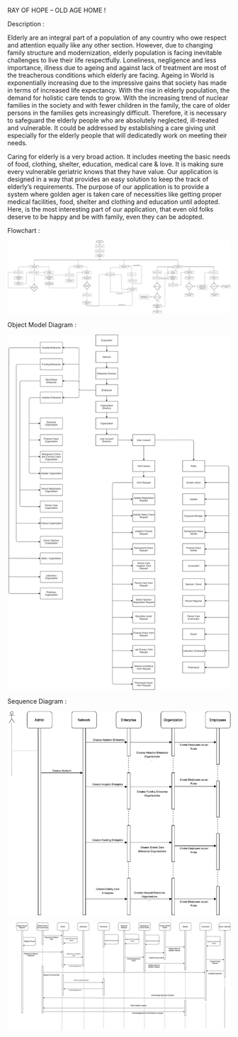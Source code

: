 RAY OF HOPE – OLD AGE HOME !



Description :



Elderly are an integral part of a population of any country who owe respect and attention equally like any other section. However, due to changing family structure and modernization, elderly population is facing inevitable challenges to live their life respectfully. Loneliness, negligence and less importance, illness due to ageing and against lack of treatment are most of the treacherous conditions which elderly are facing. Ageing in World is exponentially increasing due to the impressive gains that society has made in terms of increased life expectancy. With the rise in elderly population, the demand for holistic care tends to grow. With the increasing trend of nuclear families in the society and with fewer children in the family, the care of older persons in the families gets increasingly difficult. Therefore, it is necessary to safeguard the elderly people who are absolutely neglected, ill-treated and vulnerable. It could be addressed by establishing a care giving unit especially for the elderly people that will dedicatedly work on meeting their needs.



Caring for elderly is a very broad action. It includes meeting the basic needs of food, clothing, shelter, education, medical care & love.  It is making sure every vulnerable geriatric knows that they have value. Our application is designed in a way that provides an easy solution to keep the track of elderly’s requirements. The purpose of our application is to provide a system where golden ager is taken care of necessities like getting proper medical facilities, food, shelter and clothing and education until adopted. Here, is the most interesting part of our application, that even old  folks deserve to be happy and be with family, even they can be adopted.





Flowchart :



![image](https://github.com/ShwetaBulchandani/RayOfHope_OldAgeHome_Java/blob/main/Images/RayofHope_Flowchart_Diagram.jpg)





Object Model Diagram :





![image](https://github.com/ShwetaBulchandani/RayOfHope_OldAgeHome_Java/blob/main/Images/RayofHope_Final_UML.jpg)





Sequence Diagram :





![image](https://github.com/ShwetaBulchandani/RayOfHope_OldAgeHome_Java/blob/main/Images/RayofHope_Sequence_Diagram_Final_Project.jpg)







![image](https://github.com/ShwetaBulchandani/RayOfHope_OldAgeHome_Java/blob/main/Images/RayofHope_SEQUENCE_Diagram_2_BIG%20ONE.jpg)
